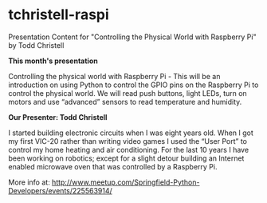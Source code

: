 # tchristell-raspi
Presentation Content for "Controlling the Physical World with Raspberry Pi" by Todd Christell

**This month's presentation**

Controlling the physical world with Raspberry Pi - This will be an introduction on using Python to control the GPIO pins on the Raspberry Pi to control the physical world.  We will read push buttons, light LEDs, turn on motors and use “advanced” sensors to read temperature and humidity.

**Our Presenter: Todd Christell**

I started building electronic circuits when I was eight years old.  When I got my first VIC-20 rather than writing video games I used the “User Port” to control my home heating and air conditioning.  For the last 10 years I have been working on robotics; except for a slight detour building an Internet enabled microwave oven that was controlled by a Raspberry Pi. 


More info at: http://www.meetup.com/Springfield-Python-Developers/events/225563914/
